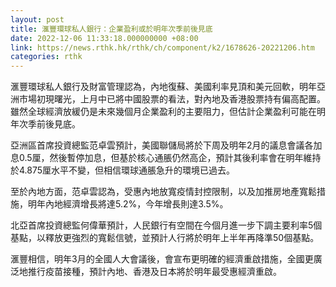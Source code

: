 ```yaml
---
layout: post
title: 滙豐環球私人銀行：企業盈利或於明年次季前後見底
date: 2022-12-06 11:33:18.000000000 +08:00
link: https://news.rthk.hk/rthk/ch/component/k2/1678626-20221206.htm
categories: rthk
---
```


滙豐環球私人銀行及財富管理認為，內地復蘇、美國利率見頂和美元回軟，明年亞洲市場初現曙光，上月中已將中國股票的看法，對內地及香港股票持有偏高配置。雖然全球經濟放緩仍是未來幾個月企業盈利的主要阻力，但估計企業盈利可能在明年次季前後見底。

亞洲區首席投資總監范卓雲預計，美國聯儲局將於下周及明年2月的議息會議各加息0.5厘，然後暫停加息，但基於核心通脹仍然高企，預計其後利率會在明年維持於4.875厘水平不變，但相信環球通脹急升的環境已過去。

至於內地方面，范卓雲認為，受惠內地放寬疫情封控限制，以及加推房地產寬鬆措施，明年內地經濟增長將達5.2%，今年增長則達3.5%。

北亞首席投資總監何偉華預計，人民銀行有空間在今個月進一步下調主要利率5個基點，以釋放更強烈的寬鬆信號，並預計人行將於明年上半年再降準50個基點。

滙豐相信，明年3月的全國人大會議後，會宣布更明確的經濟重啟措施，全國更廣泛地推行疫苗接種，預計內地、香港及日本將於明年最受惠經濟重啟。
